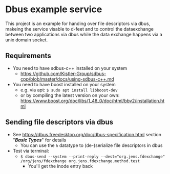 # Dbus example service
This project is an example for handing over file descriptors via dbus, makeing the service visable to d-feet and to control the dataexchange between two applications via dbus while the data exchange happens via a unix domain socket.

## Requirements
+ You need to have sdbus-c++ installed on your system
    - https://github.com/Kistler-Group/sdbus-cpp/blob/master/docs/using-sdbus-c++.md
+ You need to have boost installed on your system
    - e.g. via apt: `$ sudo apt install libboost-dev`
    - or by compiling the latest version on your own: https://www.boost.org/doc/libs/1_48_0/doc/html/bbv2/installation.html

## Sending file descriptors via dbus
+ See https://dbus.freedesktop.org/doc/dbus-specification.html section "***Basic Types***" for details
    - You can use the `h` datatype to (de-)serialize file descriptors in dbus
+ Test via terminal:
    - `$ dbus-send --system --print-reply --dest="org.jens.fdexchange" /org/jens/fdexchange org.jens.fdexchange.method.test`
        * You'll get the inode entry back